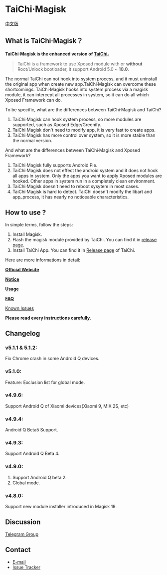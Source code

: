 # TaiChi·Magisk

[中文版](https://github.com/taichi-framework/TaiChi/wiki/taichi-magisk-zh)

## What is TaiChi·Magisk？

**TaiChi·Magisk is the enhanced version of [TaiChi](https://github.com/taichi-framework/TaiChi/)**。

> TaiChi is a framework to use Xposed module with or **without** Root/Unlock bootloader, it support Android 5.0 ~ **10.0**.

The normal TaiChi can not hook into system process, and it must uninstall the original app when create new app.TaiChi·Magisk can overcome these shortcomings. TaiChi·Magisk hooks into system process via a magisk module, it can intercept all processes in system, so it can do all which Xposed Framework can do.

To be specific, what are the differences between TaiChi·Magisk and TaiChi?

1. TaiChi·Magisk can hook system process, so more modules are supported, such as Xposed Edge/Greenify.
2. TaiChi·Magisk don't need to modify app, it is very fast to create apps.
3. TaiChi·Magisk has more control over system, so it is more stable than the normal version.

And what are the differences between TaiChi·Magisk and Xposed Framework?

1. TaiChi·Magisk fully supports Android Pie.
2. TaiChi·Magisk does not effect the android system and it does not hook all apps in system. Only the apps you want to apply Xposed modules are hooked. Other apps in system run in a completely clean environment.
3. TaiChi·Magisk doesn't need to reboot sysytem in most cases.
4. TaiChi·Magisk is hard to detect. TaiChi doesn't modify the libart and app_process, it has nearly no noticeable characteristics.

## How to use ?

In simple terms, follow the steps:

1. Install Magisk.
2. Flash the magisk module provided by TaiChi. You can find it in [release page](https://github.com/taichi-framework/TaiChi-Magisk/releases).
3. Install TaiChi App. You can find it in [Release page](https://github.com/taichi-framework/TaiChi/releases) of TaiChi.

Here are more informations in detail:

[**Official Website**](https://taichi.cool)

[**Notice**](https://github.com/taichi-framework/TaiChi/wiki/taichi-magisk-notice-en)

[**Usage**](https://github.com/taichi-framework/TaiChi/wiki/how-to-use-taichi-magisk)

[**FAQ**](https://github.com/taichi-framework/TaiChi/wiki/%E5%B8%B8%E8%A7%81%E9%97%AE%E9%A2%98)

[Known Issues](https://github.com/taichi-framework/TaiChi/wiki/%E6%B3%A8%E6%84%8F%E4%BA%8B%E9%A1%B9%E5%92%8C%E5%B7%B2%E7%9F%A5%E9%97%AE%E9%A2%98)

**Please read every instructions carefully**.

## Changelog

### v5.1.1 & 5.1.2:

Fix Chrome crash in some Android Q devices. 

### v5.1.0:

Feature: Exclusion list for global mode.

### v4.9.6:

Support Android Q of Xiaomi devices(Xiaomi 9, MIX 2S, etc)

### v4.9.4:

Android Q Beta5 Support.

### v4.9.3:

Support Android Q Beta 4.

### v4.9.0:

1. Support Android Q beta 2.
2. Global mode.

### v4.8.0:

Support new module installer introduced in Magisk 19.

## Discussion

[Telegram Group](https://t.me/vxp_group)

## Contact

- [E-mail](mailto:twsxtd@gmail.com)
- [Issue Tracker](https://github.com/Magisk-Modules-Repo/taichi/issues)
